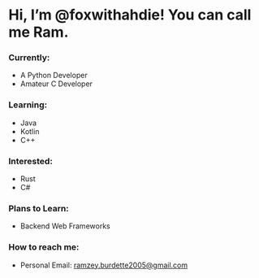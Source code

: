# Hi, I’m @foxwithahdie! You can call me Ram.
### Currently:
- A Python Developer
- Amateur C Developer

### Learning:
- Java
- Kotlin
- C++

### Interested:

- Rust
- C#

### Plans to Learn:
- Backend Web Frameworks

### How to reach me:
- Personal Email: ramzey.burdette2005@gmail.com
